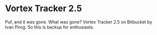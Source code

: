 # Vortex Tracker 2.5
Puf, and it was gone. What was gone? Vortex Tracker 2.5 on Bitbucket by Ivan Pirog. So this is backup for enthusiasts.
